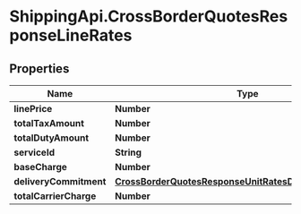 # ShippingApi.CrossBorderQuotesResponseLineRates

## Properties

Name | Type | Description | Notes
------------ | ------------- | ------------- | -------------
**linePrice** | **Number** |  | [optional] 
**totalTaxAmount** | **Number** |  | [optional] 
**totalDutyAmount** | **Number** |  | [optional] 
**serviceId** | **String** |  | [optional] 
**baseCharge** | **Number** |  | [optional] 
**deliveryCommitment** | [**CrossBorderQuotesResponseUnitRatesDeliveryCommitment**](CrossBorderQuotesResponseUnitRatesDeliveryCommitment.md) |  | [optional] 
**totalCarrierCharge** | **Number** |  | [optional] 


